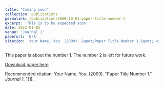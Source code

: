 ```yaml
---
title: "Coming soon"
collection: publications
permalink: /publication/2009-10-01-paper-title-number-1
excerpt: 'This is to be expected soon'
date: 2022-01-01
venue: 'Journal 1'
paperurl: 'N/A'
citation: 'Your Name, You. (2009). &quot;Paper Title Number 1.&quot; <i>Journal 1</i>. 1(1).'
---
```

This paper is about the number 1. The number 2 is left for future work.

[Download paper here](N/A)

Recommended citation: Your Name, You. (2009). "Paper Title Number 1." <i>Journal 1</i>. 1(1).
